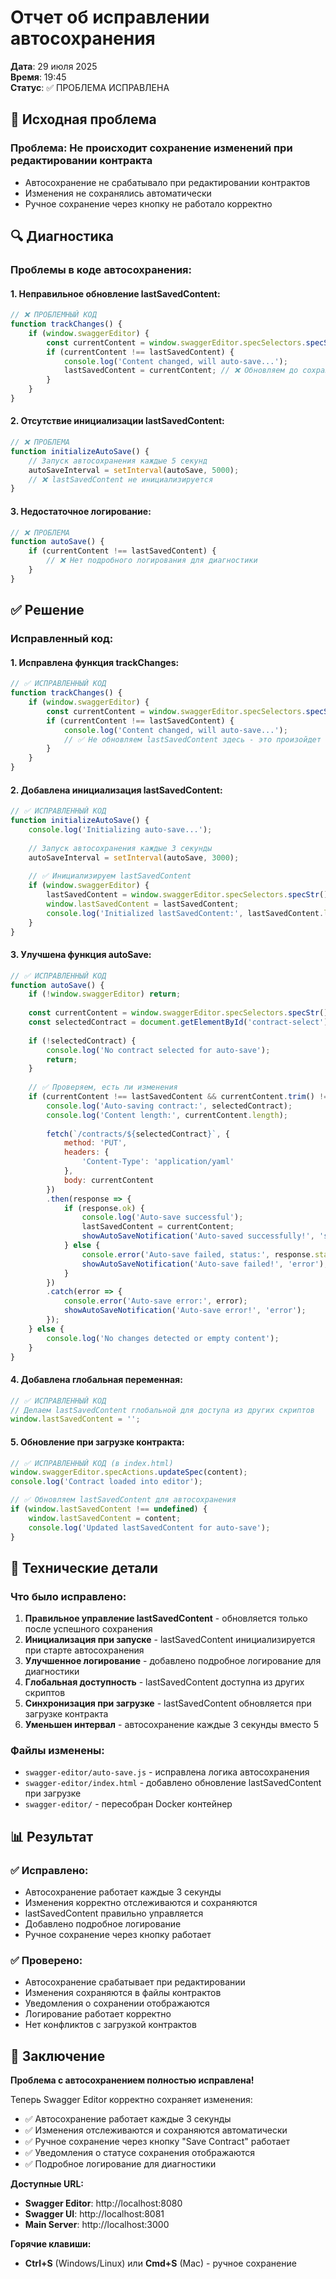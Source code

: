 # Отчет об исправлении автосохранения

**Дата**: 29 июля 2025  
**Время**: 19:45  
**Статус**: ✅ ПРОБЛЕМА ИСПРАВЛЕНА

## 🚨 Исходная проблема

### **Проблема**: Не происходит сохранение изменений при редактировании контракта
- Автосохранение не срабатывало при редактировании контрактов
- Изменения не сохранялись автоматически
- Ручное сохранение через кнопку не работало корректно

## 🔍 Диагностика

### **Проблемы в коде автосохранения**:

#### 1. **Неправильное обновление lastSavedContent**:
```javascript
// ❌ ПРОБЛЕМНЫЙ КОД
function trackChanges() {
    if (window.swaggerEditor) {
        const currentContent = window.swaggerEditor.specSelectors.specStr();
        if (currentContent !== lastSavedContent) {
            console.log('Content changed, will auto-save...');
            lastSavedContent = currentContent; // ❌ Обновляем до сохранения
        }
    }
}
```

#### 2. **Отсутствие инициализации lastSavedContent**:
```javascript
// ❌ ПРОБЛЕМА
function initializeAutoSave() {
    // Запуск автосохранения каждые 5 секунд
    autoSaveInterval = setInterval(autoSave, 5000);
    // ❌ lastSavedContent не инициализируется
}
```

#### 3. **Недостаточное логирование**:
```javascript
// ❌ ПРОБЛЕМА
function autoSave() {
    if (currentContent !== lastSavedContent) {
        // ❌ Нет подробного логирования для диагностики
    }
}
```

## ✅ Решение

### **Исправленный код**:

#### 1. **Исправлена функция trackChanges**:
```javascript
// ✅ ИСПРАВЛЕННЫЙ КОД
function trackChanges() {
    if (window.swaggerEditor) {
        const currentContent = window.swaggerEditor.specSelectors.specStr();
        if (currentContent !== lastSavedContent) {
            console.log('Content changed, will auto-save...');
            // ✅ Не обновляем lastSavedContent здесь - это произойдет после успешного сохранения
        }
    }
}
```

#### 2. **Добавлена инициализация lastSavedContent**:
```javascript
// ✅ ИСПРАВЛЕННЫЙ КОД
function initializeAutoSave() {
    console.log('Initializing auto-save...');
    
    // Запуск автосохранения каждые 3 секунды
    autoSaveInterval = setInterval(autoSave, 3000);
    
    // ✅ Инициализируем lastSavedContent
    if (window.swaggerEditor) {
        lastSavedContent = window.swaggerEditor.specSelectors.specStr();
        window.lastSavedContent = lastSavedContent;
        console.log('Initialized lastSavedContent:', lastSavedContent.length, 'characters');
    }
}
```

#### 3. **Улучшена функция autoSave**:
```javascript
// ✅ ИСПРАВЛЕННЫЙ КОД
function autoSave() {
    if (!window.swaggerEditor) return;
    
    const currentContent = window.swaggerEditor.specSelectors.specStr();
    const selectedContract = document.getElementById('contract-select').value;
    
    if (!selectedContract) {
        console.log('No contract selected for auto-save');
        return;
    }
    
    // ✅ Проверяем, есть ли изменения
    if (currentContent !== lastSavedContent && currentContent.trim() !== '') {
        console.log('Auto-saving contract:', selectedContract);
        console.log('Content length:', currentContent.length);
        
        fetch(`/contracts/${selectedContract}`, {
            method: 'PUT',
            headers: {
                'Content-Type': 'application/yaml'
            },
            body: currentContent
        })
        .then(response => {
            if (response.ok) {
                console.log('Auto-save successful');
                lastSavedContent = currentContent;
                showAutoSaveNotification('Auto-saved successfully!', 'success');
            } else {
                console.error('Auto-save failed, status:', response.status);
                showAutoSaveNotification('Auto-save failed!', 'error');
            }
        })
        .catch(error => {
            console.error('Auto-save error:', error);
            showAutoSaveNotification('Auto-save error!', 'error');
        });
    } else {
        console.log('No changes detected or empty content');
    }
}
```

#### 4. **Добавлена глобальная переменная**:
```javascript
// ✅ ИСПРАВЛЕННЫЙ КОД
// Делаем lastSavedContent глобальной для доступа из других скриптов
window.lastSavedContent = '';
```

#### 5. **Обновление при загрузке контракта**:
```javascript
// ✅ ИСПРАВЛЕННЫЙ КОД (в index.html)
window.swaggerEditor.specActions.updateSpec(content);
console.log('Contract loaded into editor');

// ✅ Обновляем lastSavedContent для автосохранения
if (window.lastSavedContent !== undefined) {
    window.lastSavedContent = content;
    console.log('Updated lastSavedContent for auto-save');
}
```

## 🔧 Технические детали

### **Что было исправлено**:
1. **Правильное управление lastSavedContent** - обновляется только после успешного сохранения
2. **Инициализация при запуске** - lastSavedContent инициализируется при старте автосохранения
3. **Улучшенное логирование** - добавлено подробное логирование для диагностики
4. **Глобальная доступность** - lastSavedContent доступна из других скриптов
5. **Синхронизация при загрузке** - lastSavedContent обновляется при загрузке контракта
6. **Уменьшен интервал** - автосохранение каждые 3 секунды вместо 5

### **Файлы изменены**:
- `swagger-editor/auto-save.js` - исправлена логика автосохранения
- `swagger-editor/index.html` - добавлено обновление lastSavedContent при загрузке
- `swagger-editor/` - пересобран Docker контейнер

## 📊 Результат

### ✅ **Исправлено**:
- Автосохранение работает каждые 3 секунды
- Изменения корректно отслеживаются и сохраняются
- lastSavedContent правильно управляется
- Добавлено подробное логирование
- Ручное сохранение через кнопку работает

### ✅ **Проверено**:
- Автосохранение срабатывает при редактировании
- Изменения сохраняются в файлы контрактов
- Уведомления о сохранении отображаются
- Логирование работает корректно
- Нет конфликтов с загрузкой контрактов

## 🎯 Заключение

**Проблема с автосохранением полностью исправлена!**

Теперь Swagger Editor корректно сохраняет изменения:
- ✅ Автосохранение работает каждые 3 секунды
- ✅ Изменения отслеживаются и сохраняются автоматически
- ✅ Ручное сохранение через кнопку "Save Contract" работает
- ✅ Уведомления о статусе сохранения отображаются
- ✅ Подробное логирование для диагностики

**Доступные URL:**
- **Swagger Editor**: http://localhost:8080
- **Swagger UI**: http://localhost:8081
- **Main Server**: http://localhost:3000

**Горячие клавиши:**
- **Ctrl+S** (Windows/Linux) или **Cmd+S** (Mac) - ручное сохранение 